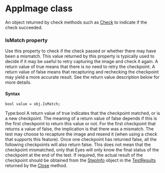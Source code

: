# AppImage class
An object returned by check methods such as [Check](./eyes#check-method) to indicate if the check succeeded.


 
 ### IsMatch property
Use this property to check if the check passed or whether there may have been a mismatch.
This value returned by this property is typically used to decide if it may be useful to retry capturing the image and check it again. A return value of true means that there is no need to retry the checkpoint. A return value of false means that recapturing and rechecking the checkpoint may yield a more accurate result. See the return value description below for more details.

#### Syntax 
 ``` 
bool value = obj.IsMatch;
 ``` 
 
 Type:bool 
A return value of true indicates that the checkpoint matched, or is a new checkpoint. The meaning of a return value of false depends if this is the first checkpoint to return this value or not. For the first checkpoint that returns a value of false, the implication is that there was a mismatch. The test may choose to recapture the image and resend it (when using a check that supports this feature). Once one checkpoint has returned false, all the following checkpoints will also return false. This does not mean that the checkpoint mismatched, only that Eyes will only know the final status of the checkpoint at the end of the test. If required, the actual result of the checkpoint should be obtained from the [StepInfo](./stepinfo) object in the [TestResults](./testresults-method) returned by the [Close](./eyes#close-method) method.